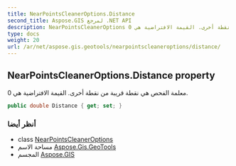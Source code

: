 ```yaml
---
title: NearPointsCleanerOptions.Distance
second_title: Aspose.GIS لمرجع .NET API
description: NearPointsCleanerOptions ملكية. معلمة الفحص هي نقطة قريبة من نقطة أخرى. القيمة الافتراضية هي 0.
type: docs
weight: 20
url: /ar/net/aspose.gis.geotools/nearpointscleaneroptions/distance/
---
```

## NearPointsCleanerOptions.Distance property

معلمة الفحص هي نقطة قريبة من نقطة أخرى. القيمة الافتراضية هي 0.

```csharp
public double Distance { get; set; }
```

### أنظر أيضا

* class [NearPointsCleanerOptions](../)
* مساحة الاسم [Aspose.Gis.GeoTools](../../nearpointscleaneroptions/)
* المجسم [Aspose.GIS](../../../)


